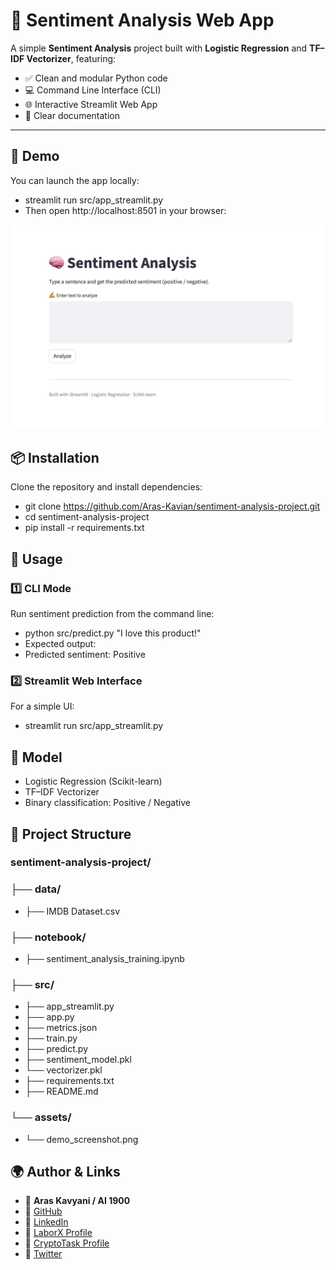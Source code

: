 # 🧠 Sentiment Analysis Web App

A simple **Sentiment Analysis** project built with **Logistic Regression** and **TF–IDF Vectorizer**, featuring:
- ✅ Clean and modular Python code
- 💻 Command Line Interface (CLI)
- 🌐 Interactive Streamlit Web App
- 📝 Clear documentation

---

## 🚀 Demo

You can launch the app locally:
- streamlit run src/app_streamlit.py
- Then open http://localhost:8501 in your browser:
<p align="center">
  <img src="assets/demo_screenshot.png" alt="Demo Screenshot" width="600">
</p>

## 📦 Installation
Clone the repository and install dependencies:
- git clone https://github.com/Aras-Kavian/sentiment-analysis-project.git
- cd sentiment-analysis-project
- pip install -r requirements.txt

## 🧪 Usage

### 1️⃣ CLI Mode
Run sentiment prediction from the command line:
- python src/predict.py "I love this product!"
- Expected output:
- Predicted sentiment: Positive

### 2️⃣ Streamlit Web Interface
For a simple UI:
- streamlit run src/app_streamlit.py

## 🧠 Model
- Logistic Regression (Scikit-learn)
- TF–IDF Vectorizer
- Binary classification: Positive / Negative

## 📁 Project Structure
### sentiment-analysis-project/
### ├── data/
-    ├── IMDB Dataset.csv
### ├── notebook/
-    ├── sentiment_analysis_training.ipynb
### ├── src/
-    ├── app_streamlit.py
-    ├── app.py
-    ├── metrics.json
-    ├── train.py
-    ├── predict.py
-    ├── sentiment_model.pkl
-    └── vectorizer.pkl
- ├── requirements.txt
- ├── README.md
### └── assets/
-    └── demo_screenshot.png

## 🌍 Author & Links
- 👤 **Aras Kavyani / AI 1900**
- 🔗 [GitHub](#www.github.com/Aras-Kavian)
- 🔗 [LinkedIn](#www.linkedin.com/in/aras-kavyani)
- 🔗 [LaborX Profile](#www.laborx.com/customers/users/id409982?ref=409982)
- 🔗 [CryptoTask Profile](#www.cryptotask.org/en/freelancers/aras-kavyan/46480)
- 🔗 [Twitter](#www.x.com/ai_1900?s=21)
